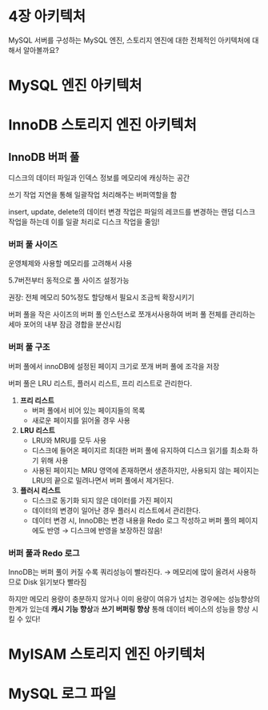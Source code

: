 # 4장 아키텍처
MySQL 서버를 구성하는 MySQL 엔진, 스토리지 엔진에 대한 전체적인 아키텍처에 대해서 알아볼까요?   
   
# MySQL 엔진 아키텍처

# InnoDB 스토리지 엔진 아키텍처

## InnoDB 버퍼 풀

디스크의 데이터 파일과 인덱스 정보를 메모리에 캐싱하는 공간

쓰기 작업 지연을 통해 일괄작업 처리해주는 버퍼역할을 함

insert, update, delete의 데이터 변경 작업은 파일의 레코드를 변경하는 랜덤 디스크 작업을 하는데 이를 일괄 처리로 디스크 작업을 줄임!

### 버퍼 풀 사이즈

운영체제와 사용할 메모리를 고려해서 사용

5.7버전부터 동적으로 풀 사이즈 설정가능

권장: 전체 메모리 50%정도 할당해서 필요시 조금씩 확장시키기

버퍼 풀을 작은 사이즈의 버퍼 풀 인스턴스로 쪼개서사용하여 버퍼 풀 전체를 관리하는 세마 포어의 내부 잠금 경합을 분산시킴

### 버퍼 풀 구조

버퍼 풀에서 innoDB에 설정된 페이지 크기로 쪼개 버퍼 풀에 조각을 저장

버퍼 풀은 LRU 리스트, 플러시 리스트, 프리 리스트로 관리한다.

1. **프리 리스트** 
    - 버퍼 풀에서 비어 있는 페이지들의 목록
    - 새로운 페이지를 읽어올 경우 사용
2. **LRU 리스트** 
    - LRU와 MRU를 모두 사용
    - 디스크에 들어온 페이지르 최대한 버퍼 풀에 유지하여 디스크 읽기를 최소화 하기 위해 사용
    - 사용된 페이지는 MRU 영역에 존재하면서 생존하지만, 사용되지 않는 페이지는 LRU의 끝으로 밀려나면서 버퍼 풀에서 제거된다.
3. **플러시 리스트**
    - 디스크로 동기화 되지 않은 데이터를 가진 페이지
    - 데이터의 변경이 일어난 경우 플러시 리스트에서 관리한다.
    - 데이터 변경 시, InnoDB는 변경 내용을 Redo 로그 작성하고 버퍼 풀의 페이지에도 반영 → 디스크에 반영을 보장하진 않음!
    

### 버퍼 풀과 Redo 로그

InnoDB는 버퍼 풀이 커질 수록 쿼리성능이 빨라진다. → 메모리에 많이 올려서 사용하므로 Disk 읽기보다 빨라짐

하지만 메모리 용량이 충분하지 않거나 이미 용량이 여유가 넘치는 경우에는 성능향상의 한계가 있는데  **캐시 기능 향상**과 **쓰기 버퍼링 향상** 통해 데이터 베이스의 성능을 향상 시킬 수 있다!

# MyISAM 스토리지 엔진 아키텍처

# MySQL 로그 파일
